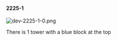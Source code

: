 #### 2225-1
![dev-2225-1-0.png](https://github.com/lil-lab/nlvr/raw/master/nlvr/dev/images/1/dev-2225-1-0.png "dev-2225-1-0.png")

There is 1 tower with a blue block at the top